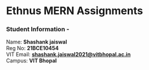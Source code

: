 # Ethnus MERN Assignments




### Student Information -
Name: **Shashank jaiswal**  
Reg No: **21BCE10454**  
VIT Email: **shashank.jaiswal2021@vitbhopal.ac.in**  
Campus: **VIT Bhopal**
